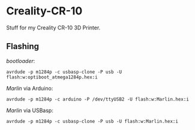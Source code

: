 # Creality-CR-10
Stuff for my Creality CR-10 3D Printer.


## Flashing

*bootloader*:

    avrdude -p m1284p -c usbasp-clone -P usb -U flash:w:optiboot_atmega1284p.hex:i
   
*Marlin* via Arduino:

    avrdude -p m1284p -c arduino -P /dev/ttyUSB2 -U flash:w:Marlin.hex:i
    
*Marlin* via USBasp:

    avrdude -p m1284p -c usbasp-clone -P usb -U flash:w:Marlin.hex:i
